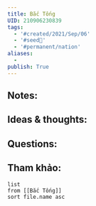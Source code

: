 ```yaml
---
title: Bắc Tống
UID: 210906230839
tags:
  - '#created/2021/Sep/06'
  - '#seed🥜'
  - '#permanent/nation'
aliases:
  - 
publish: True
---
```


## Notes:


## Ideas & thoughts:

## Questions:


## Tham khảo:
```dataview
list
from [[Bắc Tống]]
sort file.name asc
```